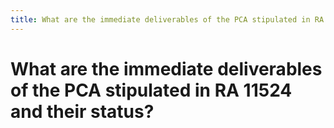 ```yaml
---
title: What are the immediate deliverables of the PCA stipulated in RA 11524 and their status?
---
```


# What are the immediate deliverables of the PCA stipulated in RA 11524 and their status?
